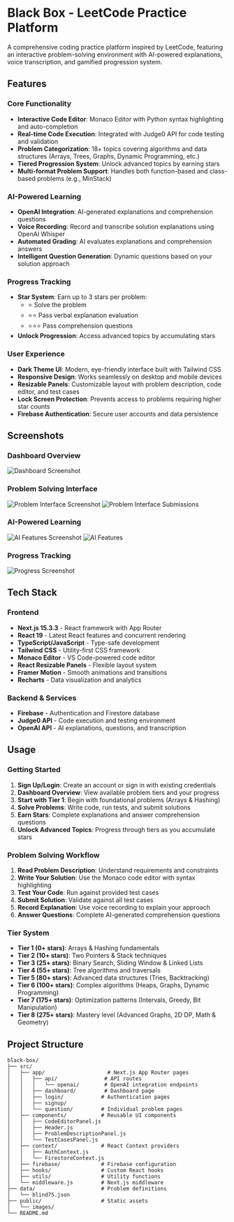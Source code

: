 # Black Box - LeetCode Practice Platform

A comprehensive coding practice platform inspired by LeetCode, featuring an interactive problem-solving environment with AI-powered explanations, voice transcription, and gamified progression system.

## Features

### Core Functionality
- **Interactive Code Editor**: Monaco Editor with Python syntax highlighting and auto-completion
- **Real-time Code Execution**: Integrated with Judge0 API for code testing and validation
- **Problem Categorization**: 18+ topics covering algorithms and data structures (Arrays, Trees, Graphs, Dynamic Programming, etc.)
- **Tiered Progression System**: Unlock advanced topics by earning stars
- **Multi-format Problem Support**: Handles both function-based and class-based problems (e.g., MinStack)

### AI-Powered Learning
- **OpenAI Integration**: AI-generated explanations and comprehension questions
- **Voice Recording**: Record and transcribe solution explanations using OpenAI Whisper
- **Automated Grading**: AI evaluates explanations and comprehension answers
- **Intelligent Question Generation**: Dynamic questions based on your solution approach

### Progress Tracking
- **Star System**: Earn up to 3 stars per problem:
  - ⭐ Solve the problem
  - ⭐⭐ Pass verbal explanation evaluation
  - ⭐⭐⭐ Pass comprehension questions
- **Unlock Progression**: Access advanced topics by accumulating stars

### User Experience
- **Dark Theme UI**: Modern, eye-friendly interface built with Tailwind CSS
- **Responsive Design**: Works seamlessly on desktop and mobile devices
- **Resizable Panels**: Customizable layout with problem description, code editor, and test cases
- **Lock Screen Protection**: Prevents access to problems requiring higher star counts
- **Firebase Authentication**: Secure user accounts and data persistence

## Screenshots
### Dashboard Overview
![Dashboard Screenshot](public/images/dashboard-screenshot.png)

### Problem Solving Interface
![Problem Interface Screenshot](public/images/problem-interface-screenshot.png)
![Problem Interface Submissions](public/images/problem-interface-submissions.png)

### AI-Powered Learning
![AI Features Screenshot](public/images/ai-features-screenshot.png)
![AI Features](public/images/ai-features-1.png)

### Progress Tracking
![Progress Screenshot](public/images/progress-screenshot.png)


## Tech Stack

### Frontend
- **Next.js 15.3.3** - React framework with App Router
- **React 19** - Latest React features and concurrent rendering
- **TypeScript/JavaScript** - Type-safe development
- **Tailwind CSS** - Utility-first CSS framework
- **Monaco Editor** - VS Code-powered code editor
- **React Resizable Panels** - Flexible layout system
- **Framer Motion** - Smooth animations and transitions
- **Recharts** - Data visualization and analytics

### Backend & Services
- **Firebase** - Authentication and Firestore database
- **Judge0 API** - Code execution and testing environment
- **OpenAI API** - AI explanations, questions, and transcription

## Usage

### Getting Started
1. **Sign Up/Login**: Create an account or sign in with existing credentials
2. **Dashboard Overview**: View available problem tiers and your progress
3. **Start with Tier 1**: Begin with foundational problems (Arrays & Hashing)
4. **Solve Problems**: Write code, run tests, and submit solutions
5. **Earn Stars**: Complete explanations and answer comprehension questions
6. **Unlock Advanced Topics**: Progress through tiers as you accumulate stars

### Problem Solving Workflow
1. **Read Problem Description**: Understand requirements and constraints
2. **Write Your Solution**: Use the Monaco code editor with syntax highlighting
3. **Test Your Code**: Run against provided test cases
4. **Submit Solution**: Validate against all test cases
5. **Record Explanation**: Use voice recording to explain your approach
6. **Answer Questions**: Complete AI-generated comprehension questions

### Tier System
- **Tier 1 (0+ stars)**: Arrays & Hashing fundamentals
- **Tier 2 (10+ stars)**: Two Pointers & Stack techniques
- **Tier 3 (25+ stars)**: Binary Search, Sliding Window & Linked Lists
- **Tier 4 (55+ stars)**: Tree algorithms and traversals
- **Tier 5 (80+ stars)**: Advanced data structures (Tries, Backtracking)
- **Tier 6 (100+ stars)**: Complex algorithms (Heaps, Graphs, Dynamic Programming)
- **Tier 7 (175+ stars)**: Optimization patterns (Intervals, Greedy, Bit Manipulation)
- **Tier 8 (275+ stars)**: Mastery level (Advanced Graphs, 2D DP, Math & Geometry)

## Project Structure

```
black-box/
├── src/
│   ├── app/                    # Next.js App Router pages
│   │   ├── api/               # API routes
│   │   │   └── openai/        # OpenAI integration endpoints
│   │   ├── dashboard/         # Dashboard page
│   │   ├── login/            # Authentication pages
│   │   ├── signup/
│   │   └── question/         # Individual problem pages
│   ├── components/           # Reusable UI components
│   │   ├── CodeEditorPanel.js
│   │   ├── Header.js
│   │   ├── ProblemDescriptionPanel.js
│   │   └── TestCasesPanel.js
│   ├── context/              # React Context providers
│   │   ├── AuthContext.js
│   │   └── FirestoreContext.js
│   ├── firebase/             # Firebase configuration
│   ├── hooks/                # Custom React hooks
│   ├── utils/                # Utility functions
│   └── middleware.js         # Next.js middleware
├── data/                     # Problem definitions
│   └── blind75.json
├── public/                   # Static assets
│   └── images/
└── README.md
```


